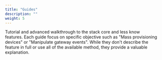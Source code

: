 ```yaml
---
title: "Guides"
description: ""
weight: 5
---
```


Tutorial and advanced walkthrough to the stack core and less know features. Each guide
focus on specific objective such as "Mass provisioning devices" or "Manipulate gateway events".
While they don't describe the feature in full or use all of the available method, they provide
a valuable explanation.
